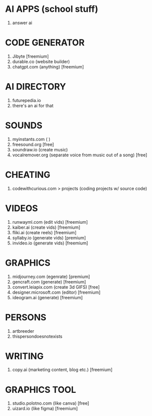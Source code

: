 # AI APPS (school stuff)
1. answer ai


# CODE GENERATOR
1. Jibyte [freemium]
2. durable.co (website builder)
3. chatgpt.com (anything) [freemium]


# AI DIRECTORY
1. futurepedia.io
2. there's an ai for that


# SOUNDS
1. myinstants.com ( )
2. freesound.org [free]
3. soundraw.io (create music)
4. vocalremover.org (separate voice from music out of a song) [free]


# CHEATING
1. codewithcurious.com > projects (coding projects w/ source code)


# VIDEOS
1. runwayml.com (edit vids) [freemium]
2. kaiber.ai (create vids) [freemium]
3. fliki.ai (create reels) [freemium]
4. syllaby.io (generate vids) [premium]
5. invideo.io (generate vids) [freemium]


# GRAPHICS
1. midjourney.com (egenrate) [premium]
2. gencraft.com (generate) [freemium]
3. convert.leiapix.com (create 3d GIFS) [free]
4. designer.microsoft.com (editor) [freemium]
5. ideogram.ai (generate) [freemium]


# PERSONS
1. artbreeder
2. thispersondoesnotexists


# WRITING
1. copy.ai (marketing content, blog etc.) [freemium]


# GRAPHICS TOOL
1. studio.polotno.com (like canva) [free]
2. uizard.io (like figma) [freemium]
